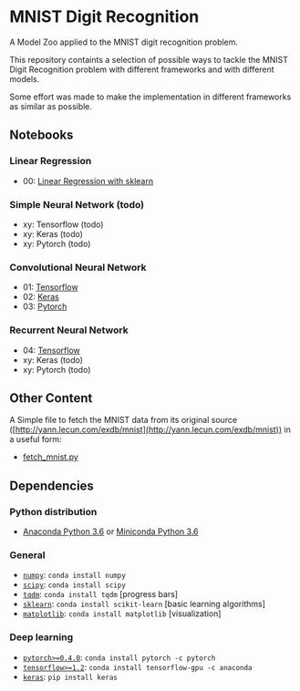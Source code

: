 # MNIST Digit Recognition

A Model Zoo applied to the MNIST digit recognition problem.

This repository containts a selection of possible ways to tackle the MNIST Digit Recognition problem with
different frameworks and with different models.

Some effort was made to make the implementation in different frameworks as similar as possible.

## Notebooks
### Linear Regression
* 00: [Linear Regression with sklearn](00_sklearn_linear_model.ipynb)

### Simple Neural Network (todo)
* xy: Tensorflow (todo)
* xy: Keras (todo)
* xy: Pytorch (todo)

### Convolutional Neural Network
* 01: [Tensorflow](01_tensorflow_cnn.ipynb)
* 02: [Keras](02_keras_cnn.ipynb)
* 03: [Pytorch](03_pytorch_cnn.ipynb)

### Recurrent Neural Network
* 04: [Tensorflow](04_tensorflow_rnn.ipynb)
* xy: Keras (todo)
* xy: Pytorch (todo)

## Other Content
A Simple file to fetch the MNIST data from its original source ([http://yann.lecun.com/exdb/mnist](http://yann.lecun.com/exdb/mnist)) in a useful form:
* [fetch_mnist.py](fetch_mnist.py)

## Dependencies

### Python distribution
* [Anaconda Python 3.6](https://www.anaconda.com/download) or [Miniconda Python 3.6](https://conda.io/miniconda.html)

### General
* [`numpy`](http://www.numpy.org/): `conda install numpy`
* [`scipy`](http://www.scipy.org/): `conda install scipy`
* [`tqdm`](https://pypi.python.org/pypi/tqdm): `conda install tqdm` [progress bars]
* [`sklearn`](http://scikit-learn.org/): `conda install scikit-learn` [basic learning algorithms]
* [`matplotlib`](http://matplotlib.org/): `conda install matplotlib` [visualization]

### Deep learning  
* [`pytorch>=0.4.0`](http://pytorch.org/): `conda install pytorch -c pytorch`
* [`tensorflow>=1.2`](http://www.tensorflow.org/): `conda install tensorflow-gpu -c anaconda`
* [`keras`](http://keras.io/): `pip install keras`
